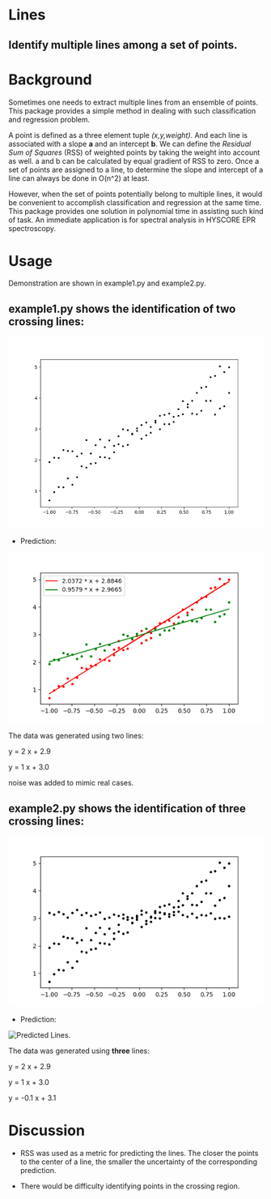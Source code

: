 # Lines

Identify multiple lines among a set of points.
-----------------------------------------------

Background
==========

Sometimes one needs to extract multiple lines from an ensemble of points. This package provides a simple method in dealing with such classification and regression problem. 

A point is defined as a three element tuple *(x,y,weight)*. And each line is associated with a slope **a** and an intercept **b**. We can define the *Residual Sum of Squares* (RSS) of weighted points by taking the weight into account as well. a and b can be calculated by equal gradient of RSS to zero. Once a set of points are assigned to a line, to determine the slope and intercept of a line can always be done in O(n^2) at least.

However, when the set of points potentially belong to multiple lines, it would be convenient to accomplish classification and regression at the same time. This package provides one solution in polynomial time in assisting such kind of task. An immediate application is for spectral analysis in HYSCORE EPR spectroscopy.

Usage
=====

Demonstration are shown in example1.py and example2.py.

**example1.py** shows the identification of two crossing lines:
---------------------------------------------------------

![Scatter Plot of the Data.](data/two_lines_points.png)

+ Prediction:

![Predicted Lines.](data/two_lines_identified.png)

The data was generated using two lines: 

y = 2 x + 2.9 

y = 1 x + 3.0

noise was added to mimic real cases.


**example2.py** shows the identification of three crossing lines:
---------------------------------------------------------

![Scatter Plot of the Data.](data/three_lines_points.png)

+ Prediction:

![Predicted Lines.](data/two_lines_points_prediction.png)

The data was generated using **three** lines: 

y = 2 x + 2.9 

y = 1 x + 3.0

y = -0.1 x + 3.1

Discussion
==========

+  RSS was used as a metric for predicting the lines. The closer the points to the center of a line, the smaller the uncertainty of the corresponding prediction.

+  There would be difficulty identifying points in the crossing region.

